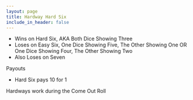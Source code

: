 ```yaml
---
layout: page
title: Hardway Hard Six
include_in_header: false
---
```


- Wins on Hard Six, AKA Both Dice Showing Three
- Loses on Easy Six, One Dice Showing Five, The Other Showing One OR One Dice Showing Four, The Other Showing Two
- Also Loses on Seven

Payouts

- Hard Six pays 10 for 1

Hardways work during the Come Out Roll
